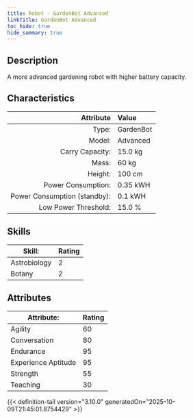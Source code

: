 ```yaml
---
title: Robot - GardenBot Advanced
linkTitle: GardenBot Advanced
toc_hide: true
hide_summary: true
---
```

<!-- This is generated by the MarsSim HelpGenertor, do not edit. -->

## Description

A more advanced gardening robot with higher battery capacity.

## Characteristics

| Attribute      | Value |
|--------:|:------|
|Type:|GardenBot|
|Model:|Advanced|
|Carry Capacity:|15.0 kg|
|Mass:|60 kg|
|Height:|100 cm|
|Power Consumption:|0.35 kWH|
|Power Consumption (standby):|0.1 kWH|
|Low Power Threshold:|15.0 %|

## Skills
|Skill:|Rating|
|-------|-------|
|Astrobiology|2|
|Botany|2|

## Attributes
|Attribute:|Rating|
|-------|-------|
|Agility|60|
|Conversation|80|
|Endurance|95|
|Experience Aptitude|95|
|Strength|55|
|Teaching|30|


{{< definition-tail version="3.10.0" generatedOn="2025-10-09T21:45:01.8754429" >}}

